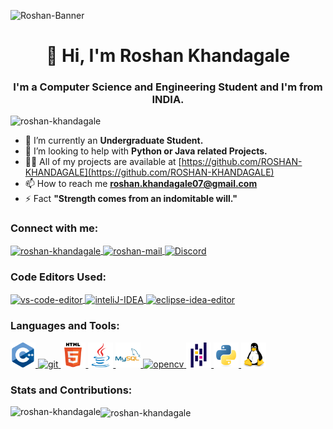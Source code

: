![Roshan-Banner](https://github.com/ROSHAN-KHANDAGALE/ROSHAN-KHANDAGALE/assets/92646499/409a4660-f92e-4df0-9079-c3c36b108e30)

<h1 align="center">👋 Hi, I'm Roshan Khandagale</h1>
<h3 align="center">I'm a Computer Science and Engineering Student and I'm from INDIA.</h3>

<p align="left"> <img src="https://komarev.com/ghpvc/?username=roshan-khandagale&label=Profile%20views&color=0e75b6&style=flat" alt="roshan-khandagale" /> </p>

- 🌱 I’m currently an **Undergraduate Student.**
- 🤝 I’m looking to help with **Python or Java related Projects.**
- 👨‍💻 All of my projects are available at [https://github.com/ROSHAN-KHANDAGALE](https://github.com/ROSHAN-KHANDAGALE)
- 📫 How to reach me **roshan.khandagale07@gmail.com**
- ⚡ Fact **"Strength comes from an indomitable will."**

<h3 align="left">Connect with me:</h3>
<p align="left">
  <a href="https://linkedin.com/in/roshan-khandagale" target="_blank"><img align="center" src="https://raw.githubusercontent.com/rahuldkjain/github-profile-readme-generator/master/src/images/icons/Social/linked-in-alt.svg" alt="roshan-khandagale" height="30" width="40" /> </a>
  <a href="mailto:roshan.khandagale07@gmail.com" target="_blank"> <img align="center" src="https://github.com/ROSHAN-KHANDAGALE/ROSHAN-KHANDAGALE/assets/92646499/c85c498f-acf8-4aeb-8a15-7ac64d29b14c" alt="roshan-mail" height="35" width="40" /> </a>
  <a href="https://discordapp.com/users/549566042909966346" target="_blank"><img align="center" src="https://github.com/ROSHAN-KHANDAGALE/ROSHAN-KHANDAGALE/assets/92646499/e4f54bee-76b7-4816-b12c-48a7f057b924" alt="Discord" height="40" width="40" /> </a>
</p>

<h3 align="left">Code Editors Used:</h3>
<p align="left">
  <a href="https://code.visualstudio.com/docs/" traget="_blank"> <img align="center" src="https://devicon-website.vercel.app/api/vscode/original.svg" alt="vs-code-editor" height="30" width="40" /> </a>
  <a href="https://www.jetbrains.com/idea/" target="_blank"> <img align="center" src="https://devicon-website.vercel.app/api/intellij/original.svg" alt="inteliJ-IDEA" height="35" width="40" /> </a>
  <a href="https://eclipseide.org/" target="_blank"> <img align="center" src="https://icons.iconarchive.com/icons/papirus-team/papirus-apps/256/eclipse-icon.png" alt="eclipse-idea-editor" height="30" width="35"/> </a>
</p>

<h3 align="left">Languages and Tools:</h3>
<p align="left"> </a> 
  <a href="https://www.w3schools.com/cpp/" target="_blank" rel="noreferrer"> <img src="https://raw.githubusercontent.com/devicons/devicon/master/icons/cplusplus/cplusplus-original.svg" alt="cplusplus" width="40" height="40"/> </a> 
  <a href="https://git-scm.com/" target="_blank" rel="noreferrer"> <img src="https://www.vectorlogo.zone/logos/git-scm/git-scm-icon.svg" alt="git" width="40" height="40"/> </a> 
  <a href="https://www.w3.org/html/" target="_blank" rel="noreferrer"> <img src="https://raw.githubusercontent.com/devicons/devicon/master/icons/html5/html5-original-wordmark.svg" alt="html5" width="40" height="40"/> </a> 
  <a href="https://www.java.com" target="_blank" rel="noreferrer"> <img src="https://raw.githubusercontent.com/devicons/devicon/master/icons/java/java-original.svg" alt="java" width="40" height="40"/> </a> 
  <a href="https://www.mysql.com/" target="_blank" rel="noreferrer"> <img src="https://raw.githubusercontent.com/devicons/devicon/master/icons/mysql/mysql-original-wordmark.svg" alt="mysql" width="40" height="40"/> </a> 
  <a href="https://opencv.org/" target="_blank" rel="noreferrer"> <img src="https://www.vectorlogo.zone/logos/opencv/opencv-icon.svg" alt="opencv" width="40" height="40"/> </a> 
  <a href="https://pandas.pydata.org/" target="_blank" rel="noreferrer"> <img src="https://raw.githubusercontent.com/devicons/devicon/2ae2a900d2f041da66e950e4d48052658d850630/icons/pandas/pandas-original.svg" alt="pandas" width="40" height="40"/> </a> 
  <a href="https://www.python.org" target="_blank" rel="noreferrer"> <img src="https://raw.githubusercontent.com/devicons/devicon/master/icons/python/python-original.svg" alt="python" width="40" height="40"/> </a> 
  <a href="https://www.linux.org/" target="_blank" rel="noreferrer"> <img src="https://raw.githubusercontent.com/devicons/devicon/master/icons/linux/linux-original.svg" alt="linux" width="40" height="40"/> </a>
</p>

<h3 align="left">Stats and Contributions:</h3>
<p><img align="left" src="https://github-readme-stats.vercel.app/api/top-langs?username=roshan-khandagale&show_icons=true&locale=en&layout=compact" alt="roshan-khandagale" /></p>
<p><img align="center" src="https://github-readme-streak-stats.herokuapp.com/?user=roshan-khandagale&" alt="roshan-khandagale" /></p>
